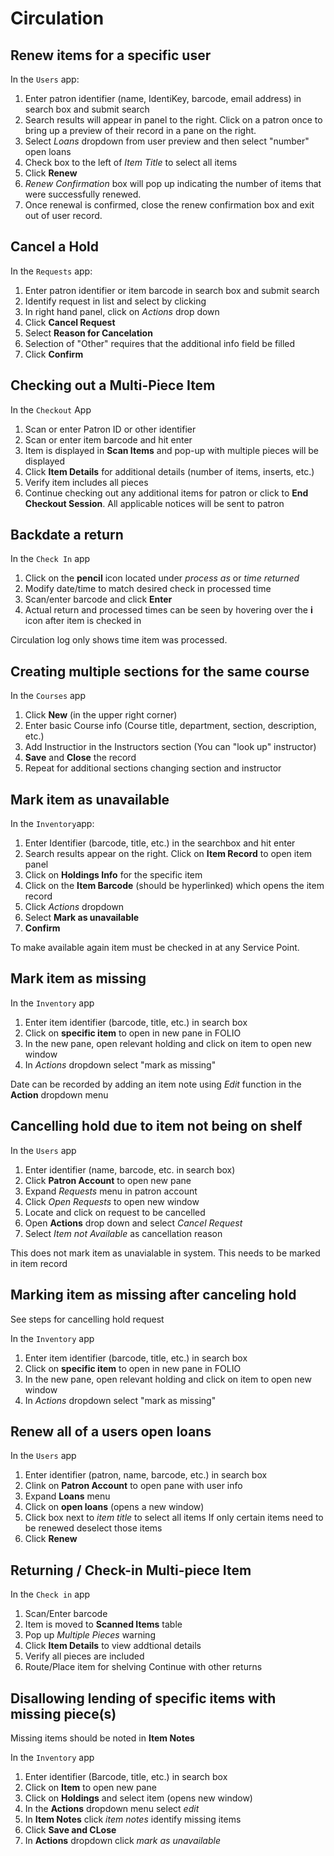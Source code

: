 # Circulation

## Renew items for a specific user

In the `Users` app:

1. Enter patron identifier (name, IdentiKey, barcode, email address) in search box and submit search
1. Search results will appear in panel to the right. Click on a patron once to bring up a preview of their record in a pane on the right.
1. Select *Loans* dropdown from user preview and then select "number" open loans
1. Check box to the left of *Item Title* to select all items
1. Click **Renew**
1. *Renew Confirmation* box will pop up indicating the number of items that were successfully renewed. 
1. Once renewal is confirmed, close the renew confirmation box and exit out of user record.

## Cancel a Hold

In the `Requests` app:

1. Enter patron identifier or item barcode in search box and submit search
1. Identify request in list and select by clicking
1. In right hand panel, click on *Actions* drop down
1. Click **Cancel Request**
1. Select **Reason for Cancelation**
1. Selection of "Other" requires that the additional info field be filled
1. Click **Confirm**

## Checking out a Multi-Piece Item

In the `Checkout` App

1. Scan or enter Patron ID or other identifier
1. Scan or enter item barcode and hit enter
1. Item is displayed in **Scan Items** and pop-up with multiple pieces will be displayed
1. Click **Item Details** for additional details (number of items, inserts, etc.)
1. Verify item includes all pieces
1. Continue checking out any additional items for patron or click to **End Checkout Session**. All applicable notices will be sent to patron

## Backdate a return

In the `Check In` app

1. Click on the **pencil** icon located under *process as* or *time returned*
1. Modify date/time to match desired check in processed time
1. Scan/enter barcode and click **Enter**
1. Actual return and processed times can be seen by hovering over the **i** icon after item is checked in

Circulation log only shows time item was processed.

## Creating multiple sections for the same course

In the `Courses` app

1. Click **New** (in the upper right corner)
1. Enter basic Course info (Course title, department, section, description, etc.)
1. Add Instructior in the Instructors section (You can "look up" instructor)
1. **Save** and **Close** the record
1. Repeat for additional sections changing section and instructor

## Mark item as unavailable

In the `Inventory`app:

1. Enter Identifier (barcode, title, etc.) in the searchbox and hit enter
1. Search results appear on the right. Click on **Item Record** to open item panel
1. Click on **Holdings Info** for the specific item
1. Click on the **Item Barcode** (should be hyperlinked) which opens the item record
1. Click *Actions* dropdown
1. Select **Mark as unavailable**
1. **Confirm**

To make available again item must be checked in at any Service Point.

## Mark item as missing

In the `Inventory` app

1. Enter item identifier (barcode, title, etc.) in search box
1. Click on **specific item** to open in new pane in FOLIO
1. In the new pane, open relevant holding and click on item to open new window
1. In *Actions* dropdown select "mark as missing"

Date can be recorded by adding an item note using *Edit* function in the **Action** dropdown menu

## Cancelling hold due to item not being on shelf

In the `Users` app

1. Enter identifier (name, barcode, etc. in search box)
1. Click **Patron Account** to open new pane
1. Expand *Requests* menu in patron account
1. Click *Open Requests* to open new window
1. Locate and click on request to be cancelled
1. Open **Actions** drop down and select *Cancel Request*
1. Select *Item not Available* as cancellation reason

This does not mark item as unavialable in system. This needs to be marked in item record

## Marking item as missing after canceling hold

See steps for cancelling hold request

In the `Inventory` app

1. Enter item identifier (barcode, title, etc.) in search box
1. Click on **specific item** to open in new pane in FOLIO
1. In the new pane, open relevant holding and click on item to open new window
1. In *Actions* dropdown select "mark as missing"

## Renew all of a users open loans

In the `Users` app

1. Enter identifier (patron, name, barcode, etc.) in search box
1. Clink on **Patron Account** to open pane with user info
1. Expand **Loans** menu
1. Click on **open loans** (opens a new window)
1. Click box next to *item title* to select all items
If only certain items need to be renewed deselect those items
1. Click **Renew**

## Returning / Check-in Multi-piece Item

In the `Check in` app
1. Scan/Enter barcode
1. Item is moved to **Scanned Items** table
1. Pop up *Multiple Pieces* warning
1. Click **Item Details** to view addtional details
1. Verify all pieces are included
1. Route/Place item for shelving
Continue with other returns

## Disallowing lending of specific items with missing piece(s)

Missing items should be noted in **Item Notes**

In the `Inventory` app

1. Enter identifier (Barcode, title, etc.) in search box
1. Click on **Item** to open new pane
1. Click on **Holdings** and select item (opens new window)
1. In the **Actions** dropdown menu select *edit*
1. In **Item Notes** click *item notes* identify missing items
1. Click **Save and CLose**
1. In **Actions** dropdown click *mark as unavailable*
